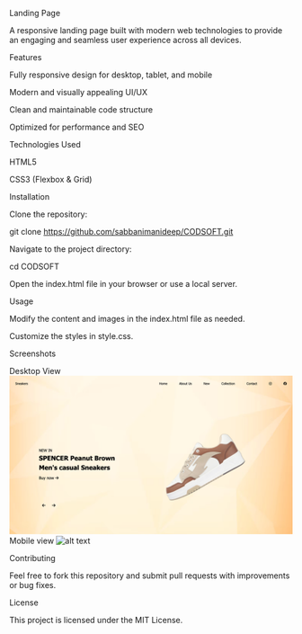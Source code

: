 Landing Page

A responsive landing page built with modern web technologies to provide an engaging and seamless user experience across all devices.

Features

Fully responsive design for desktop, tablet, and mobile

Modern and visually appealing UI/UX

Clean and maintainable code structure

Optimized for performance and SEO

Technologies Used

HTML5

CSS3 (Flexbox & Grid)

Installation

Clone the repository:

git clone https://github.com/sabbanimanideep/CODSOFT.git

Navigate to the project directory:

cd CODSOFT

Open the index.html file in your browser or use a local server.

Usage

Modify the content and images in the index.html file as needed.

Customize the styles in style.css.

Screenshots

Desktop View
![alt text](desktopview.png)
Mobile view
![alt text](<WhatsApp Image 2025-03-07 at 9.13.12 PM-1.jpeg>)


Contributing

Feel free to fork this repository and submit pull requests with improvements or bug fixes.

License

This project is licensed under the MIT License.
